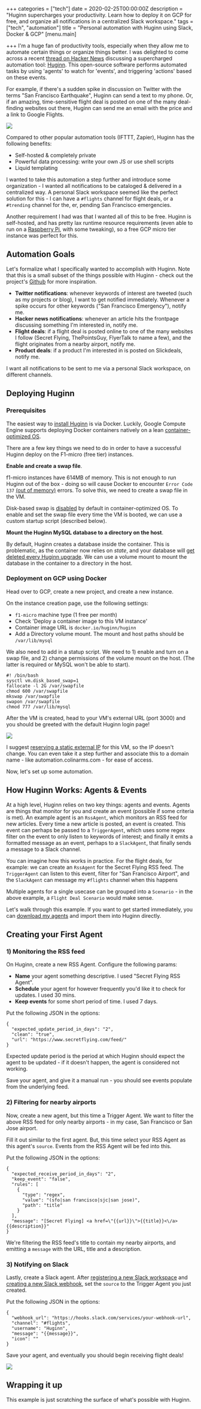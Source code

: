 +++
categories = ["tech"]
date = 2020-02-25T00:00:00Z
description = "Huginn supercharges your productivity. Learn how to deploy it on GCP for free, and organize all notifications in a centralized Slack workspace."
tags = ["tech", "automation"]
title = "Personal automation with Huginn using Slack, Docker & GCP"
[menu.main]

+++
I'm a huge fan of productivity tools, especially when they allow me to automate certain things or organize things better. I was delighted to come across a recent  [thread on Hacker News](https://news.ycombinator.com/item?id=21772610 "Huginn") discussing a supercharged automation tool: [Huginn](https://github.com/huginn/huginn "Huginn"). This open-source software performs automated tasks by using 'agents' to watch for 'events', and triggering 'actions' based on these events.

For example, if there's a sudden spike in discussion on Twitter with the terms "San Francisco Earthquake", Huginn can send a text to my phone. Or, if an amazing, time-sensitive flight deal is posted on one of the many deal-finding websites out there, Huginn can send me an email with the price and a link to Google Flights.

![](/uploads/automation_small.jpg)

Compared to other popular automation tools (IFTTT, Zapier), Huginn has the following benefits:

* Self-hosted & completely private
* Powerful data processing: write your own JS or use shell scripts
* Liquid templating

I wanted to take this automation a step further and introduce some organization - I wanted all notifications to be cataloged & delivered in a centralized way. A personal Slack workspace seemed like the perfect solution for this - I can have a `#flights` channel for flight deals, or a `#trending` channel for the, er, pending San Francisco emergencies.

Another requirement I had was that I wanted all of this to be free. Huginn is self-hosted, and has pretty lax runtime resource requirements (even able to run on a [Raspberry Pi](https://github.com/huginn/huginn/wiki/Running-Huginn-on-minimal-systems-with-low-RAM-&-CPU-e.g.-Raspberry-Pi), with some tweaking), so a free GCP micro tier instance was perfect for this.

## Automation Goals

Let's formalize what I specifically wanted to accomplish with Huginn. Note that this is a small subset of the things possible with Huginn - check out the project's [Github](https://github.com/huginn/huginn#here-are-some-of-the-things-that-you-can-do-with-huginn "Huginn Github") for more inspiration.

* **Twitter notifications**: whenever keywords of interest are tweeted (such as my projects or blog), I want to get notified immediately. Whenever a spike occurs for other keywords ("San Francisco Emergency"), notify me.
* **Hacker news notifications**: whenever an article hits the frontpage discussing something I'm interested in, notify me.
* **Flight deals**: if a flight deal is posted online to one of the many websites I follow (Secret Flying, ThePointsGuy, FlyerTalk to name a few), and the flight originates from a nearby airport, notify me.
* **Product deals**: if a product I'm interested in is posted on Slickdeals, notify me.

I want all notifications to be sent to me via a personal Slack workspace, on different channels.

## Deploying Huginn
### Prerequisites

The easiest way to [install Huginn](https://github.com/huginn/huginn/blob/master/doc/docker/install.md "Huginn installation") is via Docker. Luckily, Google Compute Engine supports deploying Docker containers natively on a lean [container-optimized OS](https://cloud.google.com/container-optimized-os/docs "Container optimized GCP OS").

There are a few key things we need to do in order to have a successful Huginn deploy on the F1-micro (free tier) instances.

**Enable and create a swap file**.

f1-micro instances have 614MB of memory. This is not enough to run Huginn out of the box - doing so will cause Docker to encounter `Error Code 137` [(out of memory)](https://success.docker.com/article/what-causes-a-container-to-exit-with-code-137) errors. To solve this, we need to create a swap file in the VM.

Disk-based swap is [disabled](https://stackoverflow.com/questions/58210222/how-to-enable-swap-swapfile-on-google-container-optimized-os-on-gce) by default in container-optimized OS. To enable and set the swap file every time the VM is booted, we can use a custom startup script (described below).

**Mount the Huginn MySQL database to a directory on the host**.

By default, Huginn creates a database inside the container. This is problematic, as the container now relies on _state_, and your database will [get deleted every Huginn upgrade](https://github.com/huginn/huginn/blob/master/docker/multi-process/README.md). We can use a volume mount to mount the database in the container to a directory in the host.

### Deployment on GCP using Docker

Head over to GCP, create a new project, and create a new instance.

On the instance creation page, use the following settings:

* `f1-micro` machine type (1 free per month)
* Check 'Deploy a container image to this VM instance'
* Container image URL is `docker.io/huginn/huginn`
* Add a Directory volume mount. The mount and host paths should be `/var/lib/mysql`

We also need to add in a statup script. We need to 1) enable and turn on a swap file, and 2) change permissions of the volume mount on the host. (The latter is required or MySQL won't be able to start).

    #! /bin/bash
    sysctl vm.disk_based_swap=1
    fallocate -l 2G /var/swapfile
    chmod 600 /var/swapfile
    mkswap /var/swapfile
    swapon /var/swapfile
    chmod 777 /var/lib/mysql

After the VM is created, head to your VM's external URL (port 3000) and you should be greeted with the default Huginn login page!

![](/uploads/huginn_default_login.png)

I suggest [reserving a static external IP](https://cloud.google.com/compute/docs/ip-addresses/reserve-static-external-ip-address "Static IP on GCP") for this VM, so the IP doesn't change. You can even take it a step further and associate this to a domain name - like automation.colinarms.com - for ease of access.

Now, let's set up some automation.

## How Huginn Works: Agents & Events

At a high level, Huginn relies on two key things: agents and events. Agents are things that monitor for you and create an event (possible if some criteria is met). An example agent is an `RssAgent`, which monitors an RSS feed for new articles. Every time a new article is posted, an event is created. This event can perhaps be passed to a `TriggerAgent`, which uses some regex filter on the event to only listen to keywords of interest; and finally it emits a formatted message as an event, perhaps to a `SlackAgent`, that finally sends a message to a Slack channel.

You can imagine how this works in practice. For the flight deals, for example: we can create an `RssAgent` for the Secret Flying RSS feed. The `TriggerAgent` can listen to this event, filter for "San Francisco Airport", and the `SlackAgent` can message my `#flights` channel when this happens

Multiple agents for a single usecase can be grouped into a `Scenario` - in the above example, a `Flight Deal Scenario` would make sense.

Let's walk through this example. If you want to get started immediately, you can [download my agents](https://gist.github.com/seeARMS/103b3399f3f925fb6c366600f0bad3c6) and import them into Huginn directly.

## Creating your First Agent

### 1) Monitoring the RSS feed

On Huginn, create a new RSS Agent. Configure the following params:

* **Name** your agent something descriptive. I used "Secret Flying RSS Agent".
* **Schedule** your agent for however frequently you'd like it to check for updates. I used 30 mins.
* **Keep events** for some short period of time. I used 7 days.

Put the following JSON in the options:

    {
      "expected_update_period_in_days": "2",
      "clean": "true",
      "url": "https://www.secretflying.com/feed/"
    }

Expected update period is the period at which Huginn should expect the agent to be updated - if it doesn't happen, the agent is considered not working.

Save your agent, and give it a manual run - you should see events populate from the underlying feed.

### 2) Filtering for nearby airports

Now, create a new agent, but this time a Trigger Agent. We want to filter the above RSS feed for only nearby airports - in my case, San Francisco or San Jose airport.

Fill it out similar to the first agent. But, this time select your RSS Agent as this agent's `source`. Events from the RSS Agent will be fed into this.

Put the following JSON in the options:

    {
      "expected_receive_period_in_days": "2",
      "keep_event": "false",
      "rules": [
        {
          "type": "regex",
          "value": "(sfo|san francisco|sjc|san jose)",
          "path": "title"
        }
      ],
      "message": "[Secret Flying] <a href=\"{{url}}\">{{title}}<\/a> {{description}}"
    }

We're filtering the RSS feed's title to contain my nearby airports, and emitting a `message` with the URL, title and a description.

### 3) Notifying on Slack

Lastly, create a Slack agent. After [registering a new Slack workspace](https://slack.com/get-started#/) and [creating a new Slack webhook](https://my.slack.com/services/new/incoming-webhook), set the `source` to the Trigger Agent you just created.

Put the following JSON in the options:

    {
      "webhook_url": "https://hooks.slack.com/services/your-webhook-url",
      "channel": "#flights",
      "username": "Huginn",
      "message": "{{message}}",
      "icon": ""
    }

Save your agent, and eventually you should begin receiving flight deals!

![](/uploads/slack_secret_flying.png)

## Wrapping it up

This example is just scratching the surface of what's possible with Huginn.